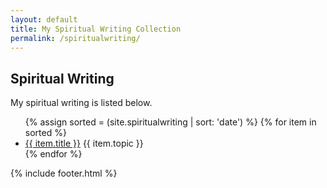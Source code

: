 ```yaml
---
layout: default
title: My Spiritual Writing Collection
permalink: /spiritualwriting/
---
```


## Spiritual Writing

My spiritual writing is listed below.

<ul>
    {% assign sorted = (site.spiritualwriting | sort: 'date') %}
    {% for item in sorted %}
<li><a href="{{ item.url }}">{{ item.title }}</a> {{ item.topic }}</li>
    {% endfor %}
</ul>
{% include footer.html %}
